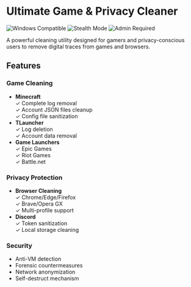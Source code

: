 # Ultimate Game & Privacy Cleaner

![Windows Compatible](https://img.shields.io/badge/Windows-10%2F11-0078D6?logo=windows)
![Stealth Mode](https://img.shields.io/badge/Mode-Stealth-black)
![Admin Required](https://img.shields.io/badge/Privileges-Admin-red)

A powerful cleaning utility designed for gamers and privacy-conscious users to remove digital traces from games and browsers.

## Features

### Game Cleaning
- **Minecraft**  
  ✓ Complete log removal  
  ✓ Account JSON files cleanup  
  ✓ Config file sanitization  
- **TLauncher**  
  ✓ Log deletion  
  ✓ Account data removal  
- **Game Launchers**  
  ✓ Epic Games  
  ✓ Riot Games  
  ✓ Battle.net  

### Privacy Protection
- **Browser Cleaning**  
  ✓ Chrome/Edge/Firefox  
  ✓ Brave/Opera GX  
  ✓ Multi-profile support  
- **Discord**  
  ✓ Token sanitization  
  ✓ Local storage cleaning  

### Security
- Anti-VM detection
- Forensic countermeasures
- Network anonymization
- Self-destruct mechanism
